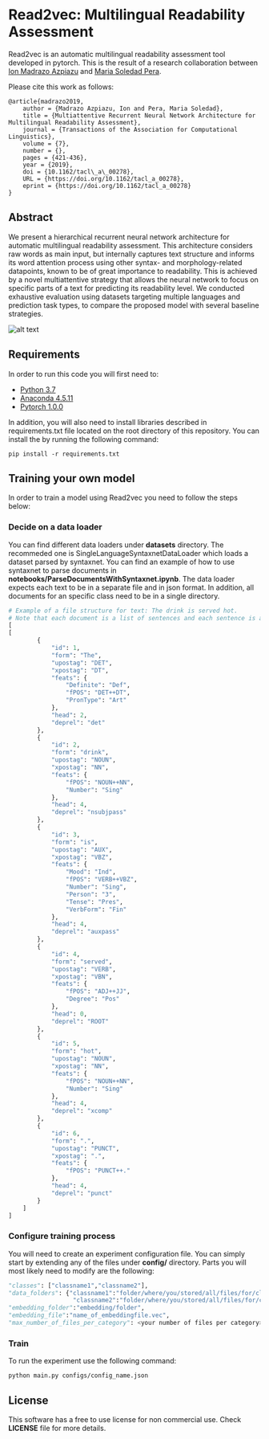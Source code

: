 # Read2vec: Multilingual Readability Assessment

Read2vec is an automatic multilingual readability assessment tool developed in pytorch. This is the result of a research collaboration between [Ion Madrazo Azpiazu](https://ionmadrazo.github.io/) and [Maria Soledad Pera](https://solepera.github.io/).

Please cite this work as follows:

```
@article{madrazo2019,
    author = {Madrazo Azpiazu, Ion and Pera, Maria Soledad},
    title = {Multiattentive Recurrent Neural Network Architecture for Multilingual Readability Assessment},
    journal = {Transactions of the Association for Computational Linguistics},
    volume = {7},
    number = {},
    pages = {421-436},
    year = {2019},
    doi = {10.1162/tacl\_a\_00278},
    URL = {https://doi.org/10.1162/tacl_a_00278},
    eprint = {https://doi.org/10.1162/tacl_a_00278}
}

```
## Abstract
We present a hierarchical recurrent neural network architecture for automatic multilingual readability assessment. This architecture considers raw words as main input, but internally captures text structure and informs its word attention process using other syntax- and morphology-related datapoints, known to be of great importance to readability. This is achieved by a novel multiattentive strategy that allows the neural network to focus on specific parts of a text for predicting its readability level. We conducted exhaustive evaluation using datasets targeting multiple languages and prediction task types, to compare the proposed model with several baseline strategies.

![alt text](https://github.com/ionmadrazo/Read2Vec-pytorch/blob/master/architecture.png)


## Requirements
In order to run this code you will first need to:

- [Python 3.7](https://www.python.org/downloads/)
- [Anaconda 4.5.11](https://www.anaconda.com/download/)
- [Pytorch 1.0.0](https://pytorch.org/)


In addition, you will also need to install libraries described in requirements.txt file located on the root directory of this repository. You can install the by running the following command:
```
pip install -r requirements.txt
```

## Training your own model
In order to train a model using Read2vec you need to follow the steps below:

### Decide on a data loader
You can find different data loaders under **datasets** directory. The recommeded one is SingleLanguageSyntaxnetDataLoader which loads a dataset parsed by syntaxnet. You can find an example of how to use syntaxnet to parse documents in **notebooks/ParseDocumentsWithSyntaxnet.ipynb**. The data loader expects each text to be in a separate file and in json format. In addition, all documents for an specific class need to be in a single directory.


```python
# Example of a file structure for text: The drink is served hot.
# Note that each document is a list of sentences and each sentence is a list of word dictionaries.
[
[
        {
            "id": 1,
            "form": "The",
            "upostag": "DET",
            "xpostag": "DT",
            "feats": {
                "Definite": "Def",
                "fPOS": "DET++DT",
                "PronType": "Art"
            },
            "head": 2,
            "deprel": "det"
        },
        {
            "id": 2,
            "form": "drink",
            "upostag": "NOUN",
            "xpostag": "NN",
            "feats": {
                "fPOS": "NOUN++NN",
                "Number": "Sing"
            },
            "head": 4,
            "deprel": "nsubjpass"
        },
        {
            "id": 3,
            "form": "is",
            "upostag": "AUX",
            "xpostag": "VBZ",
            "feats": {
                "Mood": "Ind",
                "fPOS": "VERB++VBZ",
                "Number": "Sing",
                "Person": "3",
                "Tense": "Pres",
                "VerbForm": "Fin"
            },
            "head": 4,
            "deprel": "auxpass"
        },
        {
            "id": 4,
            "form": "served",
            "upostag": "VERB",
            "xpostag": "VBN",
            "feats": {
                "fPOS": "ADJ++JJ",
                "Degree": "Pos"
            },
            "head": 0,
            "deprel": "ROOT"
        },
        {
            "id": 5,
            "form": "hot",
            "upostag": "NOUN",
            "xpostag": "NN",
            "feats": {
                "fPOS": "NOUN++NN",
                "Number": "Sing"
            },
            "head": 4,
            "deprel": "xcomp"
        },
        {
            "id": 6,
            "form": ".",
            "upostag": "PUNCT",
            "xpostag": ".",
            "feats": {
                "fPOS": "PUNCT++."
            },
            "head": 4,
            "deprel": "punct"
        }
    ]
]
```

### Configure training process
You will need to create an experiment configuration file. You can simply start by extending any of the files under **config/** directory. Parts you will most likely need to modify are the following:

```python
"classes": ["classname1","classname2"],
"data_folders": {"classname1":"folder/where/you/stored/all/files/for/classname1",
                  "classname2":"folder/where/you/stored/all/files/for/classname2"},
"embedding_folder":"embedding/folder",
"embedding_file":"name_of_embeddingfile.vec",
"max_number_of_files_per_category": <your number of files per category>,
```

### Train
To run the experiment use the following command:

```
python main.py configs/config_name.json
```

## License

This software has a free to use license for non commercial use. Check **LICENSE** file for more details.
